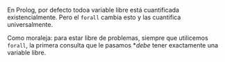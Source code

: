 En Prolog, por defecto todoa variable libre está cuantificada existencialmente. Pero el `forall` cambia esto y las cuantifica universalmente. 

Como moraleja: para estar libre de problemas, siempre que utilicemos `forall`, la primera consulta que le pasamos **debe* tener exactamente una variable libre. 
